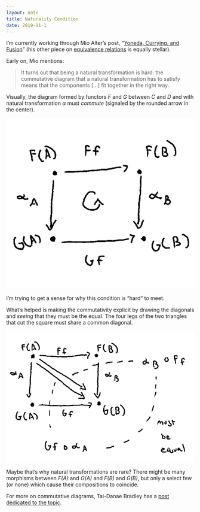 ```yaml
---
layout: note
title: Naturality Condition
date: 2019-11-1
---
```


I’m currently working through Mio Alter’s post, “[Yoneda, Currying, and Fusion](https://mioalter.github.io/posts/2018-12-17-Yoneda.html)” (his other piece on [equivalence relations](https://mioalter.github.io/posts/2019-09-04-Equivalence-Relations.html) is equally stellar).

Early on, Mio mentions:

> It turns out that being a natural transformation is hard: the commutative diagram that a natural transformation has to satisfy means that the components […] fit together in the right way.

Visually, the diagram formed by functors _F_ and _G_ between _C_ and _D_ and with natural transformation _α_ must _commute_ (signaled by the rounded arrow in the center).

![](/public/images/naturality_commuting_square.png)

I’m trying to get a sense for why this condition is “hard” to meet.

What’s helped is making the commutativity explicit by drawing the diagonals and _seeing_ that they must be the equal. The four legs of the two triangles that cut the square must share a common diagonal.

![](/public/images/naturality_commuting_square_explicit.png)

Maybe that’s why natural transformations are rare? There might be many morphisms between _F(A)_ and _G(A)_ and _F(B)_ and _G(B)_, but only a select few (or none) which cause their compositions to coincide.

For more on commutative diagrams, Tai-Danae Bradley has a [post dedicated to the topic](https://www.math3ma.com/blog/commutative-diagrams-explained).